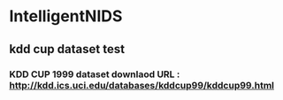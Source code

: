# IntelligentNIDS

## kdd cup dataset test

### KDD CUP 1999 dataset downlaod URL : http://kdd.ics.uci.edu/databases/kddcup99/kddcup99.html